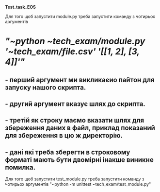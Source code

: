 **Test_task_EOS**

Для того щоб запустити module.py треба запустити команду з чотирьох аргументів
   # *"~python ~tech_exam/module.py '~tech_exam/file.csv' '[[1, 2], [3, 4]]'"*
   ## - перший аргумент ми викликаєио пайтон для запуску нашого скрипта.
   ## - другий аргумент вказує шлях до скрипта. 
   ## - третій як строку маємо вказати шлях для збереження даних в файл, приклад         показаний для збереження в цю ж директорію.
   ## - дані які треба зберегти в строковому форматі мають бути двомірні інакше виникне помилка. 

Для того щоб запустити test_module.py треба запустити команду з чотирьох аргументів
    "~python -m unittest ~tech_exam/test_module.py"

